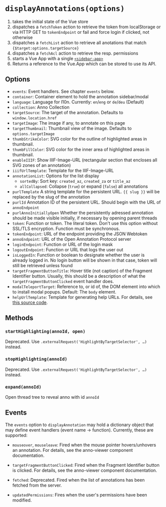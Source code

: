 ﻿
`displayAnnotations(options)`
=============================

1) takes the initial state of the Vue store
2) dispatches a `fetchToken` action to retrieve the token from localStorage
   or via HTTP GET to `tokenEndpoint` or fail and force login if clicked, not
   otherwise
3) dispatches a `fetchList` action to retrieve all anotations that match
   `{$target:options.targetSource}`
4) dispatches a `fetchAcl` action to retrieve the resp. permissions
5) starts a Vue App with a single [`<sidebar-app>`](#sidebar-app)
6) Returns a reference to the Vue.App which can be stored to use its API.



Options
-------

- `events`: Event handlers. See chapter `events` below.
- `container`: Container element to hold the annotation sidebar/modal
- `language`: Language for l10n. Currently: `en`/`eng` or `de`/`deu` (Default)
- `collection`: Anno Collection
- `targetSource`: The target of the annotation. Defaults to `window.location.href`
- `targetImage`: The image if any, to annotate on this page
- `targetThumbnail`: Thumbnail view of the image. Defaults to `options.targetImage`
- `thumbStrikeColor`: SVG color for the outline of highlighted areas in thumbnail.
- `thumbFillColor`: SVG color for the inner area of highlighted areas in thumbnail.
- `enableIIIF`: Show IIIF-Image-URL (rectangular section that encloses all SVG zones of an annotation)
- `iiifUrlTemplate`: Template for the IIIF-Image-URL
- `annotationList`: Options for the list display
  - `sortedBy`:     Sort key: `created_az`, `created_za` or `title_az`
  - `allCollapsed`: Collapse (`true`) or expand (`false`) all annotations
- `purlTemplate` A string template for the persistent URL. `{{ slug }}` will
  be replaced by the slug of the annotation
- `purlId` Annotation ID of the persistent URL. Should begin with the URL of `annoEndpoint`
- `purlAnnoInitiallyOpen` Whether the persistently adressed annotation
  should be made visible initially, if necessary by opening parent threads
- `token`: Function or token. The literal token. Don't use this option
  without SSL/TLS encryption. Function must be synchronous.
- `tokenEndpoint`: URL of the endpoint providing the JSON Webtoken
- `annoEndpoint`: URL of the Open Annotation Protocol server
- `loginEndpoint`: Function or URL of the login mask
- `logoutEndpoint`: Function or URL that logs the user out
- `isLoggedIn`: Function or boolean to designate whether the user is already
  logged in. No login button will be shown in that case, token will still be
  retrieved unless found
- `targetFragmentButtonTitle`: Hover title (not caption) of the Fragment
  Identifier button. Usually, this should be a description of what the
  `targetFragmentButtonClicked` event handler does.
- `modalTeleportTarget`: Reference to, or id of, the DOM element
  into which to install modal popups. Default: The `body` element.
- `helpUrlTemplate`: Template for generating help URLs. For details, see
  [this source code](src/components/help-button/help-url.js).



Methods
-------

### `startHighlighting(annoId, open)`
Deprecated. Use `.externalRequest('HighlightByTargetSelector', …)` instead.

### `stopHighlighting(annoId)`
Deprecated. Use `.externalRequest('HighlightByTargetSelector', …)` instead.

### `expand(annoId)`
Open thread tree to reveal anno with id `annoId`



Events
------

The `events` option to `displayAnnotation` may hold a dictionary object
that may define event handlers (event name &rarr; function).
Currently, these are supported:

- `mouseover`, `mouseleave`:
  Fired when the mouse pointer hovers/unhovers an annotation.
  For details, see the anno-viewer component documentation.

- `targetFragmentButtonClicked`:
  Fired when the Fragment Identifier button is clicked.
  For details, see the anno-viewer component documentation.

- `fetched`:
  Deprecated.
  Fired when the list of annotations has been fetched from the server.

- `updatedPermissions`:
  Fires when the user's permissions have been modified.


